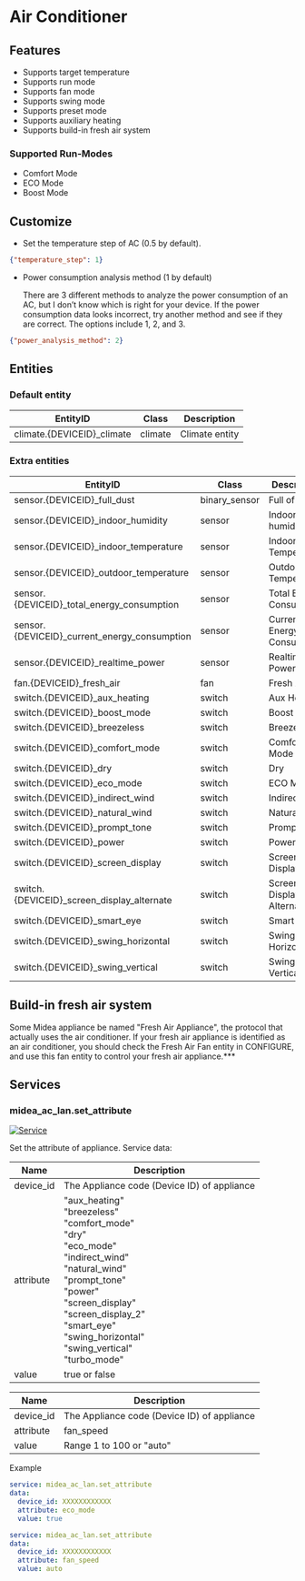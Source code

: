# Air Conditioner
## Features
- Supports target temperature
- Supports run mode
- Supports fan mode
- Supports swing mode
- Supports preset mode
- Supports auxiliary heating
- Supports build-in fresh air system

### Supported Run-Modes
- Comfort Mode
- ECO Mode
- Boost Mode

## Customize

- Set the temperature step of AC (0.5 by default).

```json
{"temperature_step": 1}
```

- Power consumption analysis method (1 by default)

  There are 3 different methods to analyze the power consumption of an AC, but I don’t know which is right for your device. 
  If the power consumption data looks incorrect, try another method and see if they are correct. 
  The options include 1, 2, and 3.
  
```json
{"power_analysis_method": 2}
```

## Entities
### Default entity
| EntityID                   | Class   | Description    |
|----------------------------|---------|----------------|
| climate.{DEVICEID}_climate | climate | Climate entity |

### Extra entities

| EntityID                                     | Class         | Description                |
|----------------------------------------------|---------------|----------------------------|
| sensor.{DEVICEID}_full_dust                  | binary_sensor | Full of Dust               |
| sensor.{DEVICEID}_indoor_humidity            | sensor        | Indoor humidity            |
| sensor.{DEVICEID}_indoor_temperature         | sensor        | Indoor Temperature         |
| sensor.{DEVICEID}_outdoor_temperature        | sensor        | Outdoor Temperature        |
| sensor.{DEVICEID}_total_energy_consumption   | sensor        | Total Energy Consumption   |
| sensor.{DEVICEID}_current_energy_consumption | sensor        | Current Energy Consumption |
| sensor.{DEVICEID}_realtime_power             | sensor        | Realtime Power             |
| fan.{DEVICEID}_fresh_air                     | fan           | Fresh Air Fan              |
| switch.{DEVICEID}_aux_heating                | switch        | Aux Heating                |
| switch.{DEVICEID}_boost_mode                 | switch        | Boost Mode                 |
| switch.{DEVICEID}_breezeless                 | switch        | Breezeless                 |
| switch.{DEVICEID}_comfort_mode               | switch        | Comfort Mode               |
| switch.{DEVICEID}_dry                        | switch        | Dry                        |
| switch.{DEVICEID}_eco_mode                   | switch        | ECO Mode                   |
| switch.{DEVICEID}_indirect_wind              | switch        | Indirect Wind              |
| switch.{DEVICEID}_natural_wind               | switch        | Natural Wind               |
| switch.{DEVICEID}_prompt_tone                | switch        | Prompt Tone                |
| switch.{DEVICEID}_power                      | switch        | Power                      |
| switch.{DEVICEID}_screen_display             | switch        | Screen Display             |
| switch.{DEVICEID}_screen_display_alternate   | switch        | Screen Display Alternate   |
| switch.{DEVICEID}_smart_eye                  | switch        | Smart Eye                  |
| switch.{DEVICEID}_swing_horizontal           | switch        | Swing Horizontal           |
| switch.{DEVICEID}_swing_vertical             | switch        | Swing Vertical             |

## Build-in fresh air system

Some Midea appliance be named "Fresh Air Appliance", the protocol that actually uses the air conditioner. If your fresh air appliance is identified as an air conditioner, you should check the Fresh Air Fan entity in CONFIGURE, and use this fan entity to control your fresh air appliance.***

## Services

### midea_ac_lan.set_attribute

[![Service](https://my.home-assistant.io/badges/developer_call_service.svg)](https://my.home-assistant.io/redirect/developer_call_service/?service=midea_ac_lan.set_attribute)

Set the attribute of appliance. Service data:

| Name      | Description                                                                                                                                                                                                                                                              |
|-----------|--------------------------------------------------------------------------------------------------------------------------------------------------------------------------------------------------------------------------------------------------------------------------|
| device_id | The Appliance code (Device ID) of appliance                                                                                                                                                                                                                              |
| attribute | "aux_heating"<br/>"breezeless"<br/>"comfort_mode"<br/>"dry"<br/>"eco_mode"<br/>"indirect_wind"<br/>"natural_wind"<br/>"prompt_tone"<br/>"power"<br/>"screen_display"<br/>"screen_display_2"<br/>"smart_eye"<br/>"swing_horizontal"<br/>"swing_vertical"<br/>"turbo_mode" |
| value     | true or false                                                                                                                                                                                                                                                            |

| Name      | Description                                 |
|-----------|---------------------------------------------|
| device_id | The Appliance code (Device ID) of appliance |
| attribute | fan_speed                                   |
| value     | Range 1 to 100 or "auto"                    |

Example
```yaml
service: midea_ac_lan.set_attribute
data:
  device_id: XXXXXXXXXXXX
  attribute: eco_mode
  value: true
```

```yaml
service: midea_ac_lan.set_attribute
data:
  device_id: XXXXXXXXXXXX
  attribute: fan_speed
  value: auto
```